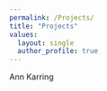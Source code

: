 ```yaml
---
permalink: /Projects/
title: "Projects"
values:
  layout: single
  author_profile: true
---
```


Ann Karring
